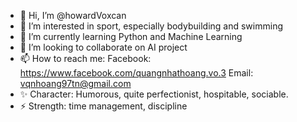 - 👋 Hi, I’m @howardVoxcan
- 👀 I’m interested in sport, especially bodybuilding and swimming
- 🌱 I’m currently learning Python and Machine Learning
- 💞️ I’m looking to collaborate on AI project
- 📫 How to reach me:
    Facebook: https://www.facebook.com/quangnhathoang.vo.3
    Email: vqnhoang97tn@gmail.com
- ✨ Character: Humorous, quite perfectionist, hospitable, sociable.
- ⚡ Strength: time management, discipline

<!---
howardVoxcan/howardVoxcan is a ✨ special ✨ repository because its `README.md` (this file) appears on your GitHub profile.
You can click the Preview link to take a look at your changes.
--->
